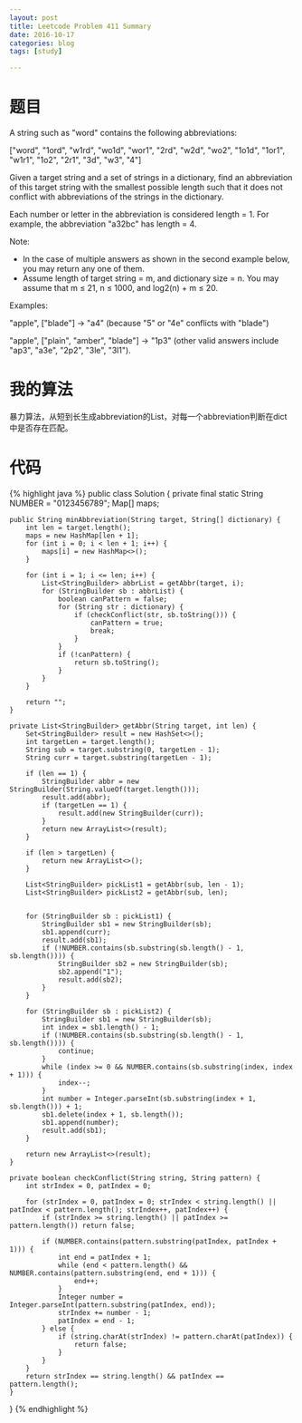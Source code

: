 ```yaml
---
layout: post
title: Leetcode Problem 411 Summary
date: 2016-10-17
categories: blog
tags: [study]

---
```


# 题目

A string such as "word" contains the following abbreviations:

["word", "1ord", "w1rd", "wo1d", "wor1", "2rd", "w2d", "wo2", "1o1d", "1or1", "w1r1", "1o2", "2r1", "3d", "w3", "4"]

Given a target string and a set of strings in a dictionary, find an abbreviation of this target string with the smallest possible length such that it does not conflict with abbreviations of the strings in the dictionary.

Each number or letter in the abbreviation is considered length = 1. For example, the abbreviation "a32bc" has length = 4.

Note:

* In the case of multiple answers as shown in the second example below, you may return any one of them.
* Assume length of target string = m, and dictionary size = n. You may assume that m ≤ 21, n ≤ 1000, and log2(n) + m ≤ 20.
 
Examples: 

"apple", ["blade"] -> "a4" (because "5" or "4e" conflicts with "blade")

"apple", ["plain", "amber", "blade"] -> "1p3" (other valid answers include "ap3", "a3e", "2p2", "3le", "3l1").

# 我的算法

暴力算法，从短到长生成abbreviation的List，对每一个abbreviation判断在dict中是否存在匹配。

# 代码

{% highlight java %}
public class Solution {
    private final static String NUMBER = "0123456789";
    Map[] maps;

    public String minAbbreviation(String target, String[] dictionary) {
        int len = target.length();
        maps = new HashMap[len + 1];
        for (int i = 0; i < len + 1; i++) {
            maps[i] = new HashMap<>();
        }
        
        for (int i = 1; i <= len; i++) {
            List<StringBuilder> abbrList = getAbbr(target, i);
            for (StringBuilder sb : abbrList) {
                boolean canPattern = false;
                for (String str : dictionary) {
                    if (checkConflict(str, sb.toString())) {
                        canPattern = true;
                        break;
                    }
                }
                if (!canPattern) {
                    return sb.toString();
                }
            }
        }
        
        return "";
    }
    
    private List<StringBuilder> getAbbr(String target, int len) {        
        Set<StringBuilder> result = new HashSet<>();
        int targetLen = target.length();
        String sub = target.substring(0, targetLen - 1);
        String curr = target.substring(targetLen - 1);
        
        if (len == 1) {
            StringBuilder abbr = new StringBuilder(String.valueOf(target.length()));
            result.add(abbr);
            if (targetLen == 1) {
                result.add(new StringBuilder(curr));
            }
            return new ArrayList<>(result);
        }
        
        if (len > targetLen) {
            return new ArrayList<>();
        }
        
        List<StringBuilder> pickList1 = getAbbr(sub, len - 1);
        List<StringBuilder> pickList2 = getAbbr(sub, len);

        
        for (StringBuilder sb : pickList1) {
            StringBuilder sb1 = new StringBuilder(sb);
            sb1.append(curr);
            result.add(sb1);
            if (!NUMBER.contains(sb.substring(sb.length() - 1, sb.length()))) {
                StringBuilder sb2 = new StringBuilder(sb);
                sb2.append("1");
                result.add(sb2);
            }
        }
        
        for (StringBuilder sb : pickList2) {
            StringBuilder sb1 = new StringBuilder(sb);
            int index = sb1.length() - 1;
            if (!NUMBER.contains(sb.substring(sb.length() - 1, sb.length()))) {
                continue;
            }
            while (index >= 0 && NUMBER.contains(sb.substring(index, index + 1))) {
                index--;
            }
            int number = Integer.parseInt(sb.substring(index + 1, sb.length())) + 1;
            sb1.delete(index + 1, sb.length());
            sb1.append(number);
            result.add(sb1);
        }
        
        return new ArrayList<>(result);
    }
    
    private boolean checkConflict(String string, String pattern) {
        int strIndex = 0, patIndex = 0;
        
        for (strIndex = 0, patIndex = 0; strIndex < string.length() || patIndex < pattern.length(); strIndex++, patIndex++) {
            if (strIndex >= string.length() || patIndex >= pattern.length()) return false;
            
            if (NUMBER.contains(pattern.substring(patIndex, patIndex + 1))) {
                int end = patIndex + 1;
                while (end < pattern.length() && NUMBER.contains(pattern.substring(end, end + 1))) {
                    end++;
                }
                Integer number = Integer.parseInt(pattern.substring(patIndex, end));
                strIndex += number - 1;
                patIndex = end - 1;
            } else {
                if (string.charAt(strIndex) != pattern.charAt(patIndex)) {
                    return false;
                }
            }
        }
        return strIndex == string.length() && patIndex == pattern.length();
    }
}
{% endhighlight %}